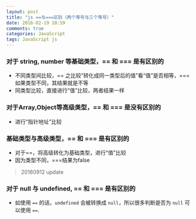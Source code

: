 ```yaml
---
layout: post
title: "js ==与===区别（两个等号与三个等号）"
date: 2016-02-19 10:59
comments: true
categories: JavaScript
tags: JavaScript js
---
```


### 对于 string, number 等基础类型，== 和 === 是有区别的
*   不同类型间比较，== 之比较“转化成同一类型后的值”看“值”是否相等，===如果类型不同，其结果就是不等
*   同类型比较，直接进行“值”比较，两者结果一样

### 对于Array,Object等高级类型，== 和 === 是没有区别的
*   进行“指针地址”比较

### 基础类型与高级类型，== 和 === 是有区别的  
*   对于==，将高级转化为基础类型，进行“值”比较
*   因为类型不同，===结果为false  


> 20160912 update    

### 对于 null 与 undefined, == 和 === 是有区别的
*   如使用 `==` 的话，`undefined` 会被转换成 `null`，所以很多判断是否为 `null` 可以使用 `==`.

